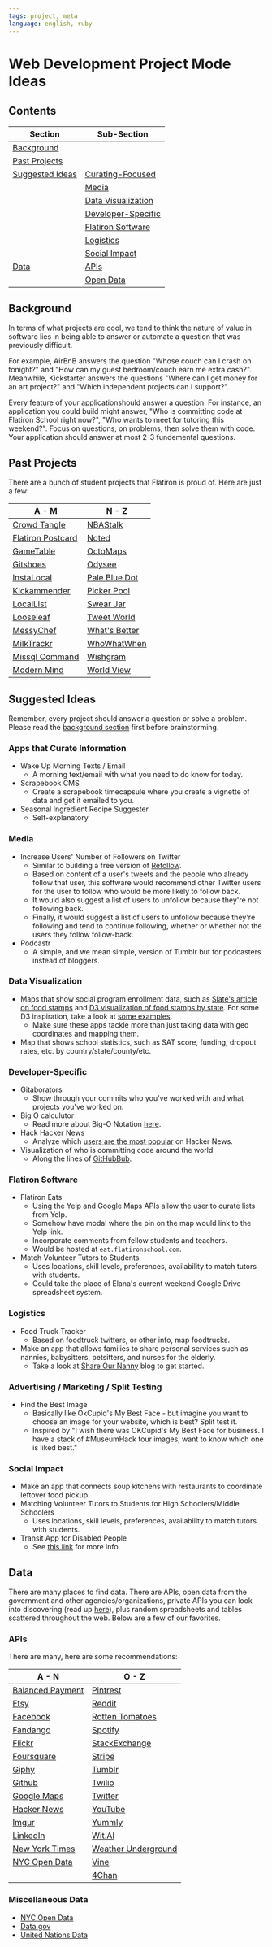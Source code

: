```yaml
---
tags: project, meta
language: english, ruby
---
```


# Web Development Project Mode Ideas

## Contents

| Section     | Sub-Section |
|-------------|-------------|
|[Background](#background)||
|[Past Projects](#past-projects)||
|[Suggested Ideas](#suggested-ideas)|[Curating-Focused](#apps-that-curate-information)|
||[Media](#media)
||[Data Visualization](#data-visualization)|
||[Developer-Specific](#developer-specific)|
||[Flatiron Software](#flatiron-software)|
||[Logistics](#logistics)|
||[Social Impact](#social-impact)|
|[Data](#data)|[APIs](#apis)|
||[Open Data](#miscellaneous-data)|

## Background

In terms of what projects are cool, we tend to think the nature of value in software lies in being able to answer or automate a question that was previously difficult.

For example, AirBnB answers the question "Whose couch can I crash on tonight?" and "How can my guest bedroom/couch earn me extra cash?". Meanwhile, Kickstarter answers the questions "Where can I get money for an art project?" and "Which independent projects can I support?". 

Every feature of your applicationshould answer a question. For instance, an application you could build might answer, "Who is committing code at Flatiron School right now?", "Who wants to meet for tutoring this weekend?". Focus on questions, on problems, then solve them with code. Your application should answer at most 2-3 fundemental questions.

## Past Projects

There are a bunch of student projects that Flatiron is proud of. Here are just a few:

|A - M| N - Z|
|-----|------|
|[Crowd Tangle](http://www.crowdtangle.com/map)|[NBAStalk](http://162.243.240.32/)|
|[Flatiron Postcard](http://www.flatironpostcard.com/)|[Noted](http://www.gonoted.com/)|
|[GameTable](http://gametable.co/)|[OctoMaps](http://octomaps.com)|
|[Gitshoes](http://www.gitshoes.com/)|[Odysee](http://www.odysee.voyage/)|
|[InstaLocal](http://instalocal.herokuapp.com/)|[Pale Blue Dot](http://palebluedot.herokuapp.com/)|
|[Kickammender](http://162.243.246.245/)|[Picker Pool](http://www.pickerpool.com/)|
|[LocalList](http://localist.herokuapp.com/)|[Swear Jar](http://swearjar.me/)|
|[Looseleaf](http://looseleaf.me/)|[Tweet World](http://www.tweetworld.me/)|
|[MessyChef](http://messychef.herokuapp.com/)|[What's Better](http://www.whatsbetter.co/)|
|[MilkTrackr](http://www.milktrackr.com/)|[WhoWhatWhen](http://192.241.176.112/)|
|[Missql Command](http://missqlcommand.com/)|[Wishgram](http://162.243.119.229/)|
|[Modern Mind](http://modernmind.herokuapp.com/)|[World View](http://www.world-view.today/)|

## Suggested Ideas

Remember, every project should answer a question or solve a problem. Please read the [background section](#background) first before brainstorming.

### Apps that Curate Information

* Wake Up Morning Texts / Email
  * A morning text/email with what you need to do know for today.
* Scrapebook CMS
  * Create a scrapebook timecapsule where you create a vignette of data and get it emailed to you.
* Seasonal Ingredient Recipe Suggester
  * Self-explanatory 

### Media

* Increase Users' Number of Followers on Twitter
  * Similar to building a free version of [Refollow](http://re-follow.com/).
  * Based on content of a user's tweets and the people who already follow that user, this software would recommend other Twitter users for the user to follow who would be more likely to follow back. 
  * It would also suggest a list of users to unfollow because they're not following back.
  * Finally, it would suggest a list of users to unfollow because they're following and tend to continue following, whether or whether not the users they follow follow-back.
* Podcastr
  * A simple, and we mean simple, version of Tumblr but for podcasters instead of bloggers.

### Data Visualization

* Maps that show social program enrollment data, such as [Slate's article on food stamps](http://www.slate.com/articles/news_and_politics/map_of_the_week/2013/04/food_stamp_recipients_by_county_an_interactive_tool_showing_local_snap_data.html) and [D3 visualization of food stamps by state](http://bl.ocks.org/NPashaP/a74faf20b492ad377312). For some D3 inspiration, take a look at [some examples](https://github.com/mbostock/d3/wiki/Gallery). 
  * Make sure these apps tackle more than just taking data with geo coordinates and mapping them.
* Map that shows school statistics, such as SAT score, funding, dropout rates, etc. by country/state/county/etc.

### Developer-Specific

* Gitaborators
  * Show through your commits who you've worked with and what projects you've worked on.
* Big O calculutor
  * Read more about Big-O Notation [here](http://en.wikipedia.org/wiki/Big_O_notation).
* Hack Hacker News
  * Analyze which [users are the most popular](http://minimaxir.com/img/hn-top-submitters.png) on Hacker News.
* Visualization of who is committing code around the world
  * Along the lines of [GitHubBub](http://githubbub.com/).

### Flatiron Software

* Flatiron Eats
  * Using the Yelp and Google Maps APIs allow the user to curate lists from Yelp.
  * Somehow have modal where the pin on the map would link to the Yelp link.
  * Incorporate comments from fellow students and teachers.
  * Would be hosted at `eat.flatironschool.com`.
* Match Volunteer Tutors to Students
  * Uses locations, skill levels, preferences, availability to match tutors with students.
  * Could take the place of Elana's current weekend Google Drive spreadsheet system.

### Logistics

* Food Truck Tracker
  * Based on foodtruck twitters, or other info, map foodtrucks.
* Make an app that allows families to share personal services such as nannies, babysitters, petsitters, and nurses for the elderly.
  * Take a look at [Share Our Nanny](http://shareournanny.blogspot.com/) blog to get started.

### Advertising / Marketing / Split Testing

* Find the Best Image
  * Basically like OkCupid's My Best Face - but imagine you want to choose an image for your website, which is best? Split test it.
  * Inspired by "I wish there was OKCupid's My Best Face for business. I have a stack of #MuseumHack tour images, want to know which one is liked best."
   
### Social Impact

* Make an app that connects soup kitchens with restaurants to coordinate leftover food pickup.
* Matching Volunteer Tutors to Students for High Schoolers/Middle Schoolers
  * Uses locations, skill levels, preferences, availability to match tutors with students.
* Transit App for Disabled People
  * See [this link](http://www.ny1.com/content/news/218820/contest-seeks-developers-to-create-transit-apps-aimed-at-nyers-with-disabilities/) for more info.

## Data

There are many places to find data. There are APIs, open data from the government and other agencies/organizations, private APIs you can look into discovering (read up [here](http://hungtran.co/discovering-tinders-private-api/)), plus random spreadsheets and tables scattered throughout the web. Below are a few of our favorites.

### APIs

There are many, here are some recommendations:

|A - N|O - Z|
|----|----|
|[Balanced Payment](https://docs.balancedpayments.com/1.1/overview/)|[Pintrest](https://developers.pinterest.com/)|
|[Etsy](https://www.etsy.com/developers/documentation/getting_started/api_basics)|[Reddit](http://www.reddit.com/dev/api)|
|[Facebook](https://developers.facebook.com/)|[Rotten Tomatoes](http://developer.rottentomatoes.com/)|
|[Fandango](https://developer.fandango.com/docs/Home/)|[Spotify](https://developer.spotify.com/web-api/)|
|[Flickr](https://www.flickr.com/services/api/)|[StackExchange](http://api.stackexchange.com/)|
|[Foursquare](https://developer.foursquare.com/start)|[Stripe](https://stripe.com/docs/api)|
|[Giphy](https://github.com/giphy/GiphyAPI)|[Tumblr](https://www.tumblr.com/docs/en/api/v2)|
|[Github](http://developer.github.com/v3/)|[Twilio](http://twilio.com)|
|[Google Maps](https://developers.google.com/maps/)|[Twitter](https://developer.twitter.com)|
|[Hacker News](https://github.com/HackerNews/API)|[YouTube](https://developers.google.com/youtube/)|
|[Imgur](https://api.imgur.com/)|[Yummly](https://developer.yummly.com/)|
|[LinkedIn](https://developer.linkedin.com/apis)|[Wit.AI](http://wit.ai)|
|[New York Times](http://developer.nytimes.com/docs)|[Weather Underground](http://www.wunderground.com/weather/api/)|
|[NYC Open Data](https://nycopendata.socrata.com/)|[Vine](https://github.com/starlock/vino/wiki/API-Reference)|
||[4Chan](https://github.com/4chan/4chan-API)|

### Miscellaneous Data

- [NYC Open Data](https://nycopendata.socrata.com/)
- [Data.gov](https://www.data.gov/)
- [United Nations Data](http://data.un.org/)
